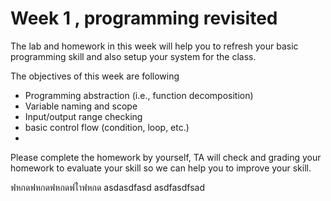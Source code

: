 # Week 1 , programming revisited

The lab and homework in this week will help you to refresh your basic programming skill and also setup your system for the class.

The objectives of this week are following
* Programming abstraction (i.e., function decomposition)
* Variable naming and scope
* Input/output range checking
* basic control flow (condition, loop, etc.)
*

Please complete the homework by yourself, TA will check and grading your homework to evaluate your skill so we can help you to improve your skill.



ฟหกดฟหกดฟหกดฟไำฟหกด
asdasdfasd
asdfasdfsad
